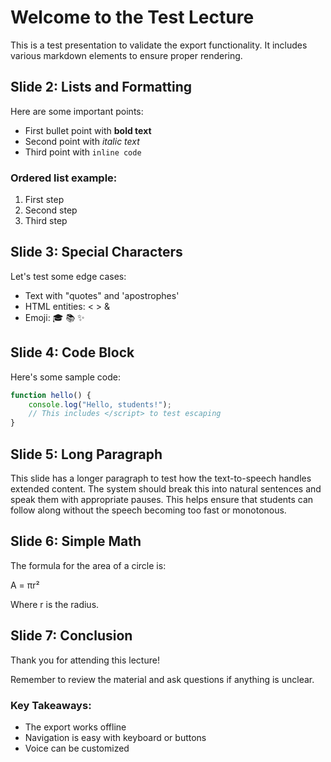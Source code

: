 # Welcome to the Test Lecture

This is a test presentation to validate the export functionality. It includes various markdown elements to ensure proper rendering.

## Slide 2: Lists and Formatting

Here are some important points:

- First bullet point with **bold text**
- Second point with *italic text*
- Third point with `inline code`

### Ordered list example:

1. First step
2. Second step
3. Third step

## Slide 3: Special Characters

Let's test some edge cases:

- Text with "quotes" and 'apostrophes'
- HTML entities: &lt; &gt; &amp;
- Emoji: 🎓 📚 ✨

## Slide 4: Code Block

Here's some sample code:

```javascript
function hello() {
    console.log("Hello, students!");
    // This includes </script> to test escaping
}
```

## Slide 5: Long Paragraph

This slide has a longer paragraph to test how the text-to-speech handles extended content. The system should break this into natural sentences and speak them with appropriate pauses. This helps ensure that students can follow along without the speech becoming too fast or monotonous.

## Slide 6: Simple Math

The formula for the area of a circle is:

A = πr²

Where r is the radius.

## Slide 7: Conclusion

Thank you for attending this lecture! 

Remember to review the material and ask questions if anything is unclear.

### Key Takeaways:

- The export works offline
- Navigation is easy with keyboard or buttons
- Voice can be customized
